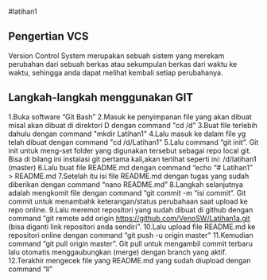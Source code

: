 #latihan1

## Pengertian VCS
Version Control System merupakan sebuah sistem yang merekam perubahan dari sebuah berkas atau sekumpulan berkas dari waktu ke waktu,
sehingga anda dapat melihat kembali setiap perubahanya.

## Langkah-langkah menggunakan GIT
1.Buka software “Git Bash”
2.Masuk ke penyimpanan file yang akan dibuat misal akan dibuat di direktori D dengan command "cd /d”
3.Buat file terlebih dahulu dengan command "mkdir Latihan1"
4.Lalu masuk ke dalam file yg telah dibuat dengan command "cd /d/Latihan1"
5.Lalu command “git init”. Git init untuk meng-set folder yang digunakan tersebut sebagai repo local git. Bisa di bilang ini instalasi git pertama kali,akan terlihat seperti ini: /d/latihan1 (master)
6.Lalu buat file README.md dengan command “echo “# Latihan1” > README.md
7.Setelah itu isi file README.md dengan tugas yang sudah diberikan dengan command “nano README.md”
8.Langkah selanjutnya adalah mengkomit file dengan command “git commit -m “isi commit”. Git commit untuk menambahk keterangan/status perubahaan saat upload ke repo online.
9.Lalu meremot repositori yang sudah dibuat di github dengan command “git remote add origin https://github.com/VenoSW/Latihan1a.git (bisa diganti link repositori anda sendiri”.
10.Lalu upload file README.md ke repositori online dengan command “git push -u origin master”
11.Kemudian command “git pull origin master”. Git pull untuk mengambil commit terbaru lalu otomatis menggaubungkan (merge) dengan branch yang aktif.
12.Terakhir mengecek file yang README.md yang sudah diupload dengan command “ll”
